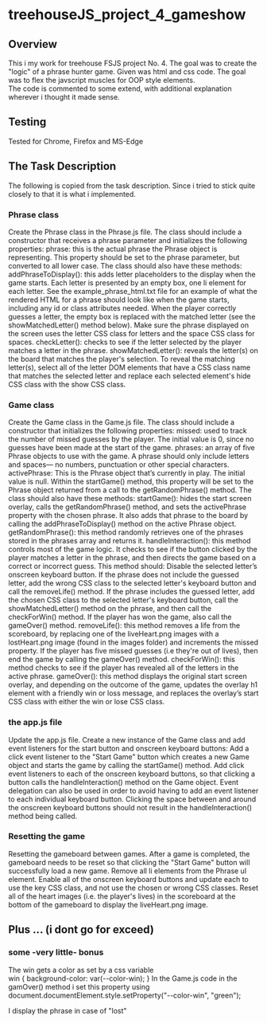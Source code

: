 # treehouseJS_project_4_gameshow


## Overview 
This i my work for treehouse FSJS project No. 4. The goal was to create the "logic" of a phrase hunter game.
Given was html and css code. The goal was to flex the javscript muscles for OOP style elements.   
The code is commented to some extend, with additional explanation wherever i thought it made sense. 


## Testing 
Tested for Chrome, Firefox and MS-Edge 

## The Task Description
The following is copied from the task description. Since i tried to stick quite closely to that it is what i implemented.
 

### Phrase class
Create the Phrase class in the Phrase.js file.
The class should include a constructor that receives a phrase parameter and initializes the following properties:
phrase: this is the actual phrase the Phrase object is representing. This property should be set to the phrase parameter, but converted to all lower case.
The class should also have these methods:
addPhraseToDisplay(): this adds letter placeholders to the display when the game starts. Each letter is presented by an empty box, one li element for each letter. See the example_phrase_html.txt file for an example of what the rendered HTML for a phrase should look like when the game starts, including any id or class attributes needed. When the player correctly guesses a letter, the empty box is replaced with the matched letter (see the showMatchedLetter() method below). Make sure the phrase displayed on the screen uses the letter CSS class for letters and the space CSS class for spaces.
checkLetter(): checks to see if the letter selected by the player matches a letter in the phrase.
showMatchedLetter(): reveals the letter(s) on the board that matches the player's selection. To reveal the matching letter(s), select all of the letter DOM elements that have a CSS class name that matches the selected letter and replace each selected element's hide CSS class with the show CSS class.

### Game class
Create the Game class in the Game.js file.
The class should include a constructor that initializes the following properties:
missed: used to track the number of missed guesses by the player. The initial value is 0, since no guesses have been made at the start of the game.
phrases: an array of five Phrase objects to use with the game. A phrase should only include letters and spaces— no numbers, punctuation or other special characters.
activePhrase: This is the Phrase object that’s currently in play. The initial value is null. Within the startGame() method, this property will be set to the Phrase object returned from a call to the getRandomPhrase() method.
The class should also have these methods:
startGame(): hides the start screen overlay, calls the getRandomPhrase() method, and sets the activePhrase property with the chosen phrase. It also adds that phrase to the board by calling the addPhraseToDisplay() method on the active Phrase object.
getRandomPhrase(): this method randomly retrieves one of the phrases stored in the phrases array and returns it.
handleInteraction(): this method controls most of the game logic. It checks to see if the button clicked by the player matches a letter in the phrase, and then directs the game based on a correct or incorrect guess. This method should:
Disable the selected letter’s onscreen keyboard button.
If the phrase does not include the guessed letter, add the wrong CSS class to the selected letter's keyboard button and call the removeLife() method.
If the phrase includes the guessed letter, add the chosen CSS class to the selected letter's keyboard button, call the showMatchedLetter() method on the phrase, and then call the checkForWin() method. If the player has won the game, also call the gameOver() method.
removeLife(): this method removes a life from the scoreboard, by replacing one of the liveHeart.png images with a lostHeart.png image (found in the images folder) and increments the missed property. If the player has five missed guesses (i.e they're out of lives), then end the game by calling the gameOver() method.
checkForWin(): this method checks to see if the player has revealed all of the letters in the active phrase.
gameOver(): this method displays the original start screen overlay, and depending on the outcome of the game, updates the overlay h1 element with a friendly win or loss message, and replaces the overlay’s start CSS class with either the win or lose CSS class.

### the app.js file
Update the app.js file.
Create a new instance of the Game class and add event listeners for the start button and onscreen keyboard buttons:
Add a click event listener to the "Start Game" button which creates a new Game object and starts the game by calling the startGame() method.
Add click event listeners to each of the onscreen keyboard buttons, so that clicking a button calls the handleInteraction() method on the Game object. Event delegation can also be used in order to avoid having to add an event listener to each individual keyboard button. Clicking the space between and around the onscreen keyboard buttons should not result in the handleInteraction() method being called.

###  Resetting the game
Resetting the gameboard between games.
After a game is completed, the gameboard needs to be reset so that clicking the "Start Game" button will successfully load a new game.
Remove all li elements from the Phrase ul element.
Enable all of the onscreen keyboard buttons and update each to use the key CSS class, and not use the chosen or wrong CSS classes.
Reset all of the heart images (i.e. the player's lives) in the scoreboard at the bottom of the gameboard to display the liveHeart.png image.



## Plus ... (i dont go for exceed)

###  some -very little- bonus 
The win gets a color as set by a css variable   
win {
  background-color: var(--color-win);
}
In the Game.js code in the gamOver() method i set this property using document.documentElement.style.setProperty("--color-win", "green");

I display the phrase in case of "lost" 
